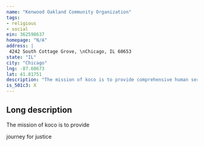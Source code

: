 ```yaml
---
name: "Kenwood Oakland Community Organization"
tags:
- religious
- social
ein: 362598637
homepage: "N/A"
address: |
 4242 South Cottage Grove, \nChicago, IL 60653
state: "IL"
city: "Chicago"
lng: -87.60673
lat: 41.81751
description: "The mission of koco is to provide comprehensive human services that are designed to enable constituents to control their lives, through empowered and collective input. "
is_501c3: X
---
```


## Long description

The mission of koco is to provide
  
  journey for justice
